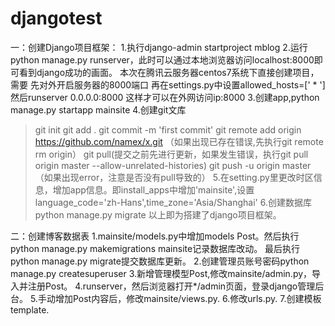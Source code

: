 # djangotest
一：创建Django项目框架：
1.执行django-admin startproject mblog
2.运行python manage.py runserver，此时可以通过本地浏览器访问localhost:8000即可看到django成功的画面。
本次在腾讯云服务器centos7系统下直接创建项目，需要
先对外开启服务器的8000端口
再在settings.py中设置allowed_hosts=[' * ']
然后runserver 0.0.0.0:8000
这样才可以在外网访问ip:8000
3.创建app,python manage.py startapp mainsite
4.创建git文库
>git init
>git add .
>git commit -m 'first commit'
>git remote add origin https://github.com/namex/x.git （如果出现已存在错误,先执行git remote rm origin）
>git pull(提交之前先进行更新，如果发生错误，执行git pull origin master --allow-unrelated-histories)
>git push -u origin master（如果出现error，注意是否没有pull导致的）
5.在setting.py里更改时区信息，增加app信息。即install_apps中增加'mainsite',设置language_code='zh-Hans',time_zone='Asia/Shanghai'
6.创建数据库python manage.py migrate
以上即为搭建了django项目框架。

二：创建博客数据表
1.mainsite/models.py中增加models Post。然后执行python manage.py makemigrations mainsite记录数据库改动。
最后执行python manage.py migrate提交数据库更新。
2.创建管理员账号密码python manage.py createsuperuser
3.新增管理模型Post,修改mainsite/admin.py，导入并注册Post。
4.runserver，然后浏览器打开*/admin页面，登录django管理后台。
5.手动增加Post内容后，修改mainsite/views.py.
6.修改urls.py.
7.创建模板template.

